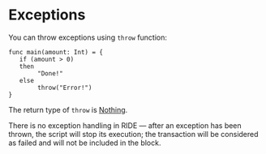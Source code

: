 # Exceptions

You can throw exceptions using `throw` function:

```ride
func main(amount: Int) = {
   if (amount > 0)
   then
        "Done!"
   else
        throw("Error!")
}
```

The return type of `throw` is [Nothing](/en/ride/data-types.md).

There is no exception handling in RIDE — after an exception has been thrown, the script will stop its execution; the transaction will be considered as failed and will not be included in the block.
